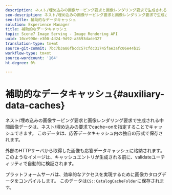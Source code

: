 ```yaml
---
description: ネスト/埋め込みの画像サービング要求と画像レンダリング要求で生成される中間画像データは、ネスト/埋め込みの要求でcache=onを指定することでキャッシュできます。 このデータは、応答データキャッシュ内の独自の形式で保存されます。
seo-description: ネスト/埋め込みの画像サービング要求と画像レンダリング要求で生成される中間画像データは、ネスト/埋め込みの要求でcache=onを指定することでキャッシュできます。 このデータは、応答データキャッシュ内の独自の形式で保存されます。
seo-title: 補助的なデータキャッシュ
solution: Experience Manager
title: 補助的なデータキャッシュ
topic: Scene7 Image Serving - Image Rendering API
uuid: 10ce998e-e300-4d24-9d92-a8693dade327
translation-type: tm+mt
source-git-commit: 7bc7b3a86fbcdc57cfdc31745fae3afc06e44b15
workflow-type: tm+mt
source-wordcount: '164'
ht-degree: 0%

---
```



# 補助的なデータキャッシュ{#auxiliary-data-caches}

ネスト/埋め込みの画像サービング要求と画像レンダリング要求で生成される中間画像データは、ネスト/埋め込みの要求でcache=onを指定することでキャッシュできます。 このデータは、応答データキャッシュ内の独自の形式で保存されます。

外部のHTTPサーバから取得した画像も応答データキャッシュに格納されます。 このようなイメージは、キャッシュエントリが生成される前に、validateユーティリティで自動的に検証されます。

プラットフォームサーバは、効率的なアクセスを実現するために画像カタログデータをコンパイルします。 このデータは`CS::CatalogCacheFolder`に保存されます。
